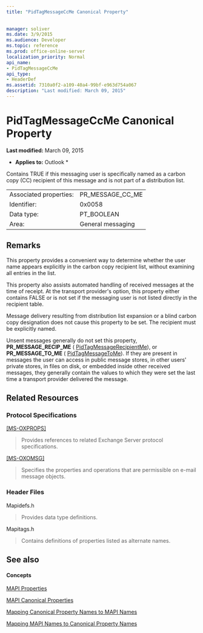 ```yaml
---
title: "PidTagMessageCcMe Canonical Property"
 
 
manager: soliver
ms.date: 3/9/2015
ms.audience: Developer
ms.topic: reference
ms.prod: office-online-server
localization_priority: Normal
api_name:
- PidTagMessageCcMe
api_type:
- HeaderDef
ms.assetid: 7310a0f2-a109-40a4-99bf-e963d754a067
description: "Last modified: March 09, 2015"
---
```


# PidTagMessageCcMe Canonical Property

 **Last modified:** March 09, 2015 
  
 * **Applies to:** Outlook * 
  
Contains TRUE if this messaging user is specifically named as a carbon copy (CC) recipient of this message and is not part of a distribution list. 
  
|||
|:-----|:-----|
|Associated properties:  <br/> |PR_MESSAGE_CC_ME  <br/> |
|Identifier:  <br/> |0x0058  <br/> |
|Data type:  <br/> |PT_BOOLEAN  <br/> |
|Area:  <br/> |General messaging  <br/> |
   
## Remarks

This property provides a convenient way to determine whether the user name appears explicitly in the carbon copy recipient list, without examining all entries in the list. 
  
This property also assists automated handling of received messages at the time of receipt. At the transport provider's option, this property either contains FALSE or is not set if the messaging user is not listed directly in the recipient table. 
  
Message delivery resulting from distribution list expansion or a blind carbon copy designation does not cause this property to be set. The recipient must be explicitly named. 
  
Unsent messages generally do not set this property, **PR_MESSAGE_RECIP_ME** ( [PidTagMessageRecipientMe](pidtagmessagerecipientme-canonical-property.md)), or **PR_MESSAGE_TO_ME** ( [PidTagMessageToMe](pidtagmessagetome-canonical-property.md)). If they are present in messages the user can access in public message stores, in other users' private stores, in files on disk, or embedded inside other received messages, they generally contain the values to which they were set the last time a transport provider delivered the message. 
  
## Related Resources

### Protocol Specifications

[[MS-OXPROPS]](http://msdn.microsoft.com/library/f6ab1613-aefe-447d-a49c-18217230b148%28Office.15%29.aspx)
  
> Provides references to related Exchange Server protocol specifications.
    
[[MS-OXOMSG]](http://msdn.microsoft.com/library/daa9120f-f325-4afb-a738-28f91049ab3c%28Office.15%29.aspx)
  
> Specifies the properties and operations that are permissible on e-mail message objects.
    
### Header Files

Mapidefs.h
  
> Provides data type definitions.
    
Mapitags.h
  
> Contains definitions of properties listed as alternate names.
    
## See also

#### Concepts

[MAPI Properties](mapi-properties.md)
  
[MAPI Canonical Properties](mapi-canonical-properties.md)
  
[Mapping Canonical Property Names to MAPI Names](mapping-canonical-property-names-to-mapi-names.md)
  
[Mapping MAPI Names to Canonical Property Names](mapping-mapi-names-to-canonical-property-names.md)

